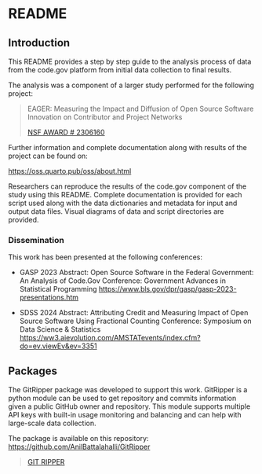 # README

## Introduction

This README provides a step by step guide to the analysis process of
data from the code.gov platform from initial data collection to final
results.

The analysis was a component of a larger study performed for the
following project:

> EAGER: Measuring the Impact and Diffusion of Open Source Software
> Innovation on Contributor and Project Networks
>
> [NSF AWARD \#
> 2306160](https://www.nsf.gov/awardsearch/showAward?AWD_ID=2306160&HistoricalAwards=false "NSF Award Abstract")

Further information and complete documentation along with results of the
project can be found on:

<https://oss.quarto.pub/oss/about.html>

Researchers can reproduce the results of the code.gov component of the
study using this README. Complete documentation is provided for each
script used along with the data dictionaries and metadata for input and
output data files. Visual diagrams of data and script directories are
provided.

### Dissemination

This work has been presented at the following conferences:

- GASP 2023
Abstract: Open Source Software in the Federal Government: An Analysis of Code.Gov
Conference: Government Advances in Statistical Programming
https://www.bls.gov/dpr/gasp/gasp-2023-presentations.htm

- SDSS 2024
Abstract: Attributing Credit and Measuring Impact of Open Source Software Using Fractional Counting
Conference: Symposium on Data Science & Statistics
https://ww3.aievolution.com/AMSTATevents/index.cfm?do=ev.viewEv&ev=3351

## Packages

The GitRipper package was developed to support this work. GitRipper is a python module can be used to get repository and commits information given a public GitHub owner and repository. This module supports multiple API keys with built-in usage monitoring and balancing and can help with large-scale data collection.

The package is available on this repository: https://github.com/AnilBattalahalli/GitRipper
> [GIT RIPPER]([https://github.com/AnilBattalahalli/GitRipper](https://github.com/AnilBattalahalli/GitRipper)")
